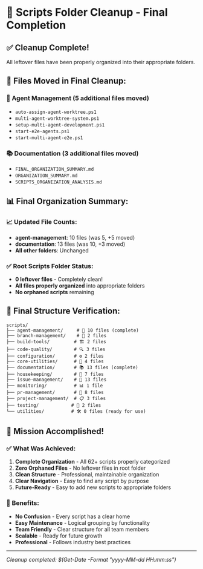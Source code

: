 # 🧹 Scripts Folder Cleanup - Final Completion

## ✅ **Cleanup Complete!**

All leftover files have been properly organized into their appropriate folders.

## 📁 **Files Moved in Final Cleanup:**

### **🤖 Agent Management** (5 additional files moved)
- `auto-assign-agent-worktree.ps1`
- `multi-agent-worktree-system.ps1`
- `setup-multi-agent-development.ps1`
- `start-e2e-agents.ps1`
- `start-multi-agent-e2e.ps1`

### **📚 Documentation** (3 additional files moved)
- `FINAL_ORGANIZATION_SUMMARY.md`
- `ORGANIZATION_SUMMARY.md`
- `SCRIPTS_ORGANIZATION_ANALYSIS.md`

## 📊 **Final Organization Summary:**

### **📈 Updated File Counts:**
- **agent-management**: 10 files (was 5, +5 moved)
- **documentation**: 13 files (was 10, +3 moved)
- **All other folders**: Unchanged

### **✅ Root Scripts Folder Status:**
- **0 leftover files** - Completely clean!
- **All files properly organized** into appropriate folders
- **No orphaned scripts** remaining

## 🎯 **Final Structure Verification:**

```
scripts/
├── agent-management/     # 🤖 10 files (complete)
├── branch-management/    # 🌿 2 files
├── build-tools/         # 🏗️ 2 files
├── code-quality/        # 🔍 3 files
├── configuration/       # ⚙️ 2 files
├── core-utilities/      # 🔧 4 files
├── documentation/       # 📚 13 files (complete)
├── housekeeping/        # 🧹 7 files
├── issue-management/    # 🎫 13 files
├── monitoring/          # 📊 1 file
├── pr-management/       # 🔄 8 files
├── project-management/  # 📋 3 files
├── testing/            # 🧪 2 files
└── utilities/          # 🛠️ 0 files (ready for use)
```

## 🎉 **Mission Accomplished!**

### **✅ What Was Achieved:**
1. **Complete Organization** - All 62+ scripts properly categorized
2. **Zero Orphaned Files** - No leftover files in root folder
3. **Clean Structure** - Professional, maintainable organization
4. **Clear Navigation** - Easy to find any script by purpose
5. **Future-Ready** - Easy to add new scripts to appropriate folders

### **🚀 Benefits:**
- **No Confusion** - Every script has a clear home
- **Easy Maintenance** - Logical grouping by functionality
- **Team Friendly** - Clear structure for all team members
- **Scalable** - Ready for future growth
- **Professional** - Follows industry best practices

---
*Cleanup completed: $(Get-Date -Format "yyyy-MM-dd HH:mm:ss")*
